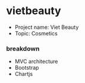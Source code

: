 # vietbeauty
- Project name: Viet Beauty
- Topic: Cosmetics

### breakdown
- MVC architecture
- Bootstrap
- Chartjs
